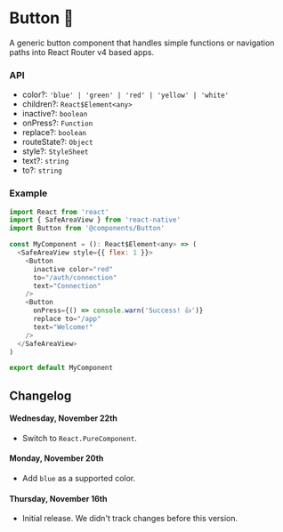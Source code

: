 # Button 🔘

A generic button component that handles simple functions or navigation paths into React Router v4 based apps.

### API

* color?: `'blue' | 'green' | 'red' | 'yellow' | 'white'`
* children?: `React$Element<any>`
* inactive?: `boolean`
* onPress?: `Function`
* replace?: `boolean`
* routeState?: `Object`
* style?: `StyleSheet`
* text?: `string`
* to?: `string`

### Example

```js
import React from 'react'
import { SafeAreaView } from 'react-native'
import Button from '@components/Button'

const MyComponent = (): React$Element<any> => (
  <SafeAreaView style={{ flex: 1 }}>
    <Button
      inactive color="red"
      to="/auth/connection"
      text="Connection"
    />
    <Button
      onPress={() => console.warn('Success! 👍')}
      replace to="/app"
      text="Welcome!"
    />
  </SafeAreaView>
)

export default MyComponent
```

## Changelog
#### Wednesday, November 22th
- Switch to `React.PureComponent`.

#### Monday, November 20th
- Add `blue` as a supported color.

#### Thursday, November 16th
- Initial release. We didn't track changes before this version.
